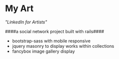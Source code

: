 # My Art

*"LinkedIn for Artists"*

####a social network project built with rails####
- bootstrap-sass with mobile responsive
- jquery masonry to display works within collections
- fancybox image gallery display